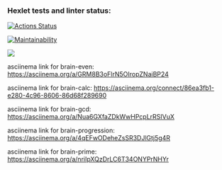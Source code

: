 ### Hexlet tests and linter status:
[![Actions Status](https://github.com/AlexGidz/python-project-49/actions/workflows/hexlet-check.yml/badge.svg)](https://github.com/AlexGidz/python-project-49/actions)

[![Maintainability](https://api.codeclimate.com/v1/badges/229b30e45cd1183da0e5/maintainability)](https://codeclimate.com/github/AlexGidz/python-project-49/maintainability)

<a href="https://asciinema.org/a/GRM8B3oFlrN5OIropZNaiBP24" target="_blank"><img src="https://asciinema.org/a/GRM8B3oFlrN5OIropZNaiBP24.svg" /></a>

asciinema link for brain-even:
https://asciinema.org/a/GRM8B3oFlrN5OIropZNaiBP24

asciinema link for brain-calc:
https://asciinema.org/connect/86ea3fb1-e280-4c96-8606-86d68f289690

asciinema link for brain-gcd:
https://asciinema.org/a/Nua6GXfaZDkWwHPcpLrRSIVuX

asciinema link for brain-progression:
https://asciinema.org/a/4qEFwODeheZsSR3DJlGtj5g4R

asciinema link for brain-prime:
https://asciinema.org/a/nriIpXQzDrLC6T34ONYPrNHYr
